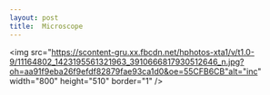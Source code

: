 ```yaml
---
layout: post
title:  Microscope
---
```


<img src="https://scontent-gru.xx.fbcdn.net/hphotos-xta1/v/t1.0-9/11164802_1423195561321963_3910666817930512646_n.jpg?oh=aa91f9eba26f9efdf82879fae93ca1d0&oe=55CFB6CB"alt="inc" width="800" height="510" border="1" />


